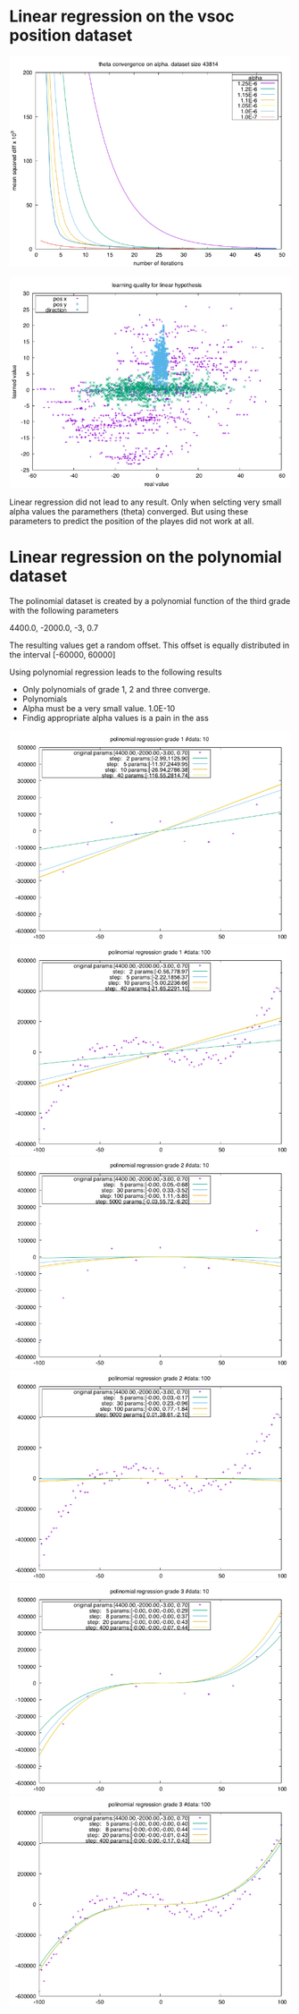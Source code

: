 # Linear regression on the vsoc position dataset

![img_thetaconvalpha](img_thetaconvalpha.png "img_thetaconvalpha")

![img_learnqual](img_learnqual.png "img_learnqual")

Linear regression did not lead to any result. Only when selcting very small alpha values 
the paramethers (theta) converged. But using these parameters to predict 
the position of the playes did not work at all. 

# Linear regression on the polynomial dataset

The polinomial dataset is created by a polynomial function of the third grade
with the following parameters

 4400.0, -2000.0, -3, 0.7
 
The resulting values get a random offset. This offset is equally distributed in the interval [-60000, 60000]

Using polynomial regression leads to the following results

* Only polynomials of grade 1, 2 and three converge. 
* Polynomials 
* Alpha must be a very small value. 1.0E-10
* Findig appropriate alpha values is a pain in the ass

![result_poly_G10](result_poly_G10.png "result_poly_G10")
![result_poly_G12](result_poly_G12.png "result_poly_G12")
![result_poly_G20](result_poly_G20.png "result_poly_G20")
![result_poly_G22](result_poly_G22.png "result_poly_G22")
![result_poly_G30](result_poly_G30.png "result_poly_G30")
![result_poly_G32](result_poly_G32.png "result_poly_G32")
